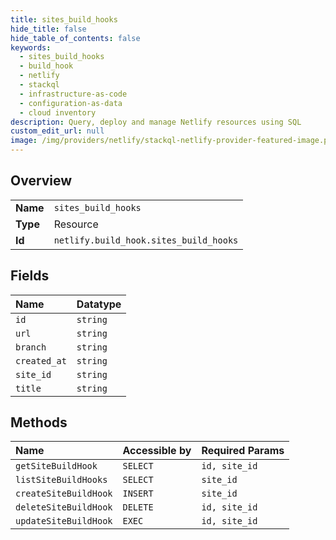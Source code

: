```yaml
---
title: sites_build_hooks
hide_title: false
hide_table_of_contents: false
keywords:
  - sites_build_hooks
  - build_hook
  - netlify    
  - stackql
  - infrastructure-as-code
  - configuration-as-data
  - cloud inventory
description: Query, deploy and manage Netlify resources using SQL
custom_edit_url: null
image: /img/providers/netlify/stackql-netlify-provider-featured-image.png
---
```

  
    

## Overview
<table><tbody>
<tr><td><b>Name</b></td><td><code>sites_build_hooks</code></td></tr>
<tr><td><b>Type</b></td><td>Resource</td></tr>
<tr><td><b>Id</b></td><td><code>netlify.build_hook.sites_build_hooks</code></td></tr>
</tbody></table>

## Fields
| Name | Datatype |
|:-----|:---------|
| `id` | `string` |
| `url` | `string` |
| `branch` | `string` |
| `created_at` | `string` |
| `site_id` | `string` |
| `title` | `string` |
## Methods
| Name | Accessible by | Required Params |
|:-----|:--------------|:----------------|
| `getSiteBuildHook` | `SELECT` | `id, site_id` |
| `listSiteBuildHooks` | `SELECT` | `site_id` |
| `createSiteBuildHook` | `INSERT` | `site_id` |
| `deleteSiteBuildHook` | `DELETE` | `id, site_id` |
| `updateSiteBuildHook` | `EXEC` | `id, site_id` |

